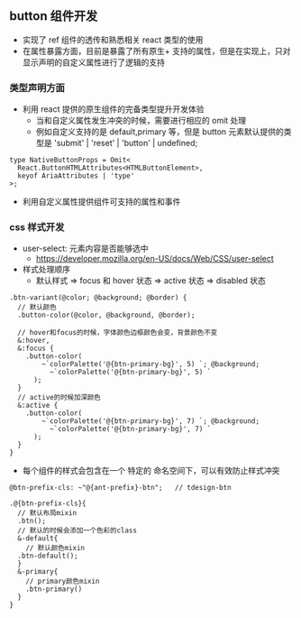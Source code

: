 ## button 组件开发

- 实现了 ref 组件的透传和熟悉相关 react 类型的使用
- 在属性暴露方面，目前是暴露了所有原生+ 支持的属性，但是在实现上，只对显示声明的自定义属性进行了逻辑的支持

### 类型声明方面

- 利用 react 提供的原生组件的完备类型提升开发体验
  - 当和自定义属性发生冲突的时候，需要进行相应的 omit 处理
  - 例如自定义支持的是 default,primary 等，但是 button 元素默认提供的类型是 'submit' | 'reset' | 'button' | undefined;

```
type NativeButtonProps = Omit<
  React.ButtonHTMLAttributes<HTMLButtonElement>,
  keyof AriaAttributes | 'type'
>;
```

- 利用自定义属性提供组件可支持的属性和事件

### css 样式开发

- user-select: 元素内容是否能够选中
  - https://developer.mozilla.org/en-US/docs/Web/CSS/user-select
- 样式处理顺序
  - 默认样式 => focus 和 hover 状态 => active 状态 => disabled 状态

```less
.btn-variant(@color; @background; @border) {
  // 默认颜色
  .button-color(@color, @background, @border);

  // hover和focus的时候，字体颜色边框颜色会变，背景颜色不变
  &:hover,
  &:focus {
    .button-color(
        ~`colorPalette('@{btn-primary-bg}', 5) `; @background;
          ~`colorPalette('@{btn-primary-bg}', 5) `
      );
  }
  // active的时候加深颜色
  &:active {
    .button-color(
        ~`colorPalette('@{btn-primary-bg}', 7) `; @background;
          ~`colorPalette('@{btn-primary-bg}', 7) `
      );
  }
}
```

- 每个组件的样式会包含在一个 特定的 命名空间下，可以有效防止样式冲突

```less
@btn-prefix-cls: ~"@{ant-prefix}-btn";   // tdesign-btn

.@{btn-prefix-cls}{
  // 默认布局mixin
  .btn();
  // 默认的时候会添加一个色彩的class
  &-default{
    // 默认颜色mixin
  .btn-default();
  }
  &-primary{
    // primary颜色mixin
    .btn-primary()
  }
}
```
